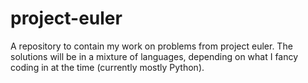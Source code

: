 # project-euler

A repository to contain my work on problems from project euler. The solutions will be in a mixture of languages, depending on what I fancy coding in at the time (currently mostly Python).